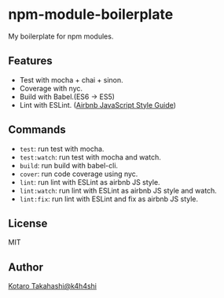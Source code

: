 # npm-module-boilerplate
My boilerplate for npm modules.

## Features
- Test with mocha + chai + sinon.
- Coverage with nyc.
- Build with Babel.(ES6 -> ES5)
- Lint with ESLint. ([Airbnb JavaScript Style Guide](http://airbnb.io/javascript/))

## Commands
- `test`: run test with mocha.
- `test:watch`: run test with mocha and watch.
- `build`: run build with babel-cli.
- `cover`: run code coverage using nyc.
- `lint`: run lint with ESLint as airbnb JS style.
- `lint:watch`: run lint with ESLint as airbnb JS style and watch.
- `lint:fix`: run lint with ESLint and fix as airbnb JS style.

## License
MIT

## Author
[Kotaro Takahashi@k4h4shi](https://twitter.com/k4h4shi)